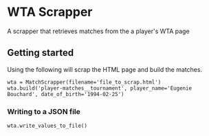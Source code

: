 # WTA Scrapper

A scrapper that retrieves matches from the a player's WTA page


## Getting started

Using the following will scrap the HTML page and build the matches.

```
wta = MatchScrapper(filename='file_to_scrap.html')
wta.build('player-matches__tournament', player_name='Eugenie Bouchard', date_of_birth='1994-02-25')
```

### Writing to a JSON file

```
wta.write_values_to_file()
```
